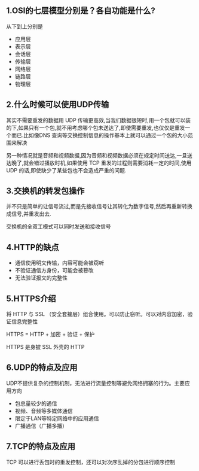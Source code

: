 ## 1.OSI的七层模型分别是？各自功能是什么?

从下到上分别是

- 应用层
- 表示层
- 会话层
- 传输层
- 网络层
- 链路层
- 物理层

## 2.什么时候可以使用UDP传输

其实不需要重发的数据用 UDP 传输更高效,当我们数据很短时,用一个包就可以装的下,如果只有一个包,就不用考虑哪个包未送达了,即使需要重发,也仅仅是重发一个而已.比如像DNS 查询等交换控制信息的操作基本上就可以通过一个包的大小范围来解决

另一种情况就是音频和视频数据,因为音频和视频数据必须在规定时间送达,一旦送达晚了,就会错过播放时机,如果使用 TCP 重发的过程则需要消耗一定的时间,使用 UDP 的话,即使缺少了某些包也不会造成严重的问题.

## 3.交换机的转发包操作

并不只是简单的让信号流过,而是先接收信号让其转化为数字信号,然后再重新转换成信号,并重发出去.

交换机的全双工模式可以同时发送和接收信号

## 4.HTTP的缺点

- 通信使用明文传输，内容可能会被窃听
- 不验证通信方身份，可能会被篡改
- 无法验证报文的完整性

## 5.HTTPS介绍

将 HTTP 与 SSL （安全套接层）组合使用。可以防止窃听。可以对内容加密，验证信息完整性

HTTPS = HTTP + 加密 + 验证 + 保护

HTTPS 是身披 SSL 外壳的 HTTP 

## 6.UDP的特点及应用

UDP不提供复杂的控制机制，无法进行流量控制等避免网络拥塞的行为。主要应用方向

- 包总量较少的通信
- 视频、音频等多媒体通信
- 限定于LAN等特定网络中的应用通信
- 广播通信（广播多播）

## 7.TCP的特点及应用

TCP 可以进行丢包时的重发控制，还可以对次序乱掉的分包进行顺序控制
